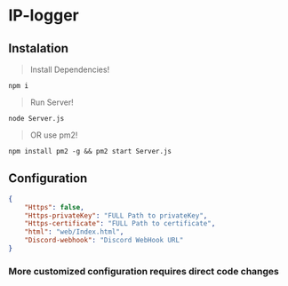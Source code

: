 # IP-logger

## Instalation
> Install Dependencies!
```shell
npm i
```
> Run Server!
```shell
node Server.js
```
> OR use pm2!
```shell
npm install pm2 -g && pm2 start Server.js
```
## Configuration
```json
{
    "Https": false,
    "Https-privateKey": "FULL Path to privateKey",
    "Https-certificate": "FULL Path to certificate",
    "html": "web/Index.html",
    "Discord-webhook": "Discord WebHook URL"
}
```
### More customized configuration requires direct code changes
